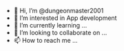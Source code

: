 - 👋 Hi, I’m @dungeonmaster2001
- 👀 I’m interested in App development
- 🌱 I’m currently learning ...
- 💞️ I’m looking to collaborate on ...
- 📫 How to reach me ...

<!---
dungeonmaster2001/dungeonmaster2001 is a ✨ special ✨ repository because its `README.md` (this file) appears on your GitHub profile.
You can click the Preview link to take a look at your changes.
--->
